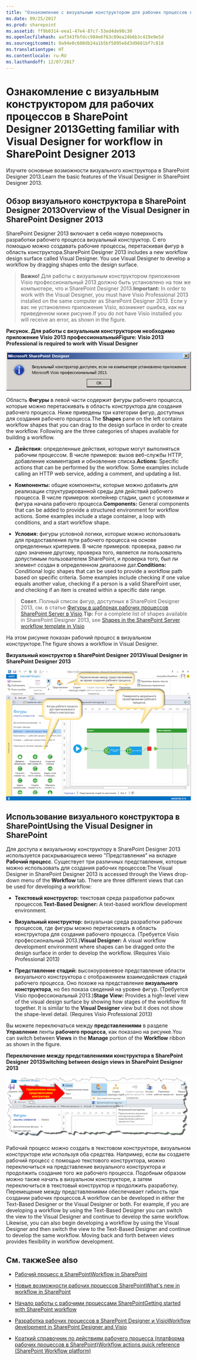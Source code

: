 ```yaml
---
title: "Ознакомление с визуальным конструктором для рабочих процессов в SharePoint Designer 2013"
ms.date: 09/25/2017
ms.prod: sharepoint
ms.assetid: ff9b0314-eea1-47e4-87c7-53ed4de98c30
ms.openlocfilehash: aaf343fbfdcc984e6f63c09ea24b6b3c419e9e5d
ms.sourcegitcommit: 0a94e0c600db24a1b5bf5895e6d3d9681bf7c810
ms.translationtype: HT
ms.contentlocale: ru-RU
ms.lasthandoff: 12/07/2017
---
```

# <a name="getting-familiar-with-visual-designer-for-workflow-in-sharepoint-designer-2013"></a><span data-ttu-id="3a0d6-102">Ознакомление с визуальным конструктором для рабочих процессов в SharePoint Designer 2013</span><span class="sxs-lookup"><span data-stu-id="3a0d6-102">Getting familiar with Visual Designer for workflow in SharePoint Designer 2013</span></span>
<span data-ttu-id="3a0d6-103">Изучите основные возможности визуального конструктора в SharePoint Designer 2013.</span><span class="sxs-lookup"><span data-stu-id="3a0d6-103">Learn the basic features of the Visual Designer in SharePoint Designer 2013.</span></span>
## <a name="overview-of-the-visual-designer-in-sharepoint-designer-2013"></a><span data-ttu-id="3a0d6-104">Обзор визуального конструктора в SharePoint Designer 2013</span><span class="sxs-lookup"><span data-stu-id="3a0d6-104">Overview of the Visual Designer in SharePoint Designer 2013</span></span>
<span data-ttu-id="3a0d6-105"><a name="section1"> </a></span><span class="sxs-lookup"><span data-stu-id="3a0d6-105"><a name="section1"> </a></span></span>

<span data-ttu-id="3a0d6-p101">SharePoint Designer 2013 включает в себя новую поверхность разработки рабочего процесса  визуальный конструктор. С его помощью можно создавать рабочие процессы, перетаскивая фигур в область конструктора.</span><span class="sxs-lookup"><span data-stu-id="3a0d6-p101">SharePoint Designer 2013 includes a new workflow design surface called Visual Designer. You use Visual Designer to develop a workflow by dragging shapes onto the design surface.</span></span>
  
    
    

> <span data-ttu-id="3a0d6-108">**Важно!** Для работы с визуальным конструктором приложение Visio профессиональный 2013 должно быть установлено на том же компьютере, что и SharePoint Designer 2013.</span><span class="sxs-lookup"><span data-stu-id="3a0d6-108">**Important:** In order to work with the Visual Designer, you must have Visio Professional 2013 installed on the same computer as SharePoint Designer 2013.</span></span> <span data-ttu-id="3a0d6-109">Если у вас не установлено приложение Visio, возникнет ошибка, как на приведенном ниже рисунке.</span><span class="sxs-lookup"><span data-stu-id="3a0d6-109">If you do not have Visio installed you will receive an error, as shown in the figure.</span></span> 
  
    
    


<span data-ttu-id="3a0d6-110">**Рисунок. Для работы с визуальным конструктором необходимо приложение Visio 2013 профессиональный**</span><span class="sxs-lookup"><span data-stu-id="3a0d6-110">**Figure: Visio 2013 Professional is required to work with Visual Designer**</span></span>

  
    
    

  
    
    
![Visual Designer недоступен без Visio](../images/SPD15-VisualDesigner1.png)
  
    
    
<span data-ttu-id="3a0d6-p103">Область **Фигуры** в левой части содержит фигуры рабочего процесса, которые можно перетаскивать в область конструктора для создания рабочего процесса. Ниже приведены три категории фигур, доступных для создания рабочего процесса.</span><span class="sxs-lookup"><span data-stu-id="3a0d6-p103">The **Shapes** pane on the left contains workflow shapes that you can drag to the design surface in order to create the workflow. Following are the three categories of shapes available for building a workflow.</span></span>
  
    
    

- <span data-ttu-id="3a0d6-p104">**Действия:** определенные действия, которые могут выполняться рабочим процессом. В числе примеров: вызов веб-службы HTTP, добавление комментария и обновление списка.</span><span class="sxs-lookup"><span data-stu-id="3a0d6-p104">**Actions:** Specific actions that can be performed by the workflow. Some examples include calling an HTTP web service, adding a comment, and updating a list.</span></span>
    
  
- <span data-ttu-id="3a0d6-p105">**Компоненты:** общие компоненты, которые можно добавить для реализации структурированной среды для действий рабочего процесса. В числе примеров: контейнер стадии, цикл с условиями и фигура начала рабочего процесса.</span><span class="sxs-lookup"><span data-stu-id="3a0d6-p105">**Components:** General components that can be added to provide a structured environment for workflow actions. Some examples include a stage container, a loop with conditions, and a start workflow shape.</span></span>
    
  
- <span data-ttu-id="3a0d6-p106">**Условия:** фигуры условной логики, которые можно использовать для предоставления пути рабочего процесса на основе определенных критериев. В числе примеров: проверка, равно ли одно значение другому, проверка того, является ли пользователь допустимым пользователем SharePoint, и проверка того, был ли элемент создан в определенном диапазоне дат.</span><span class="sxs-lookup"><span data-stu-id="3a0d6-p106">**Conditions:** Conditional logic shapes that can be used to provide a workflow path based on specific criteria. Some examples include checking if one value equals another value, checking if a person is a valid SharePoint user, and checking if an item is created within a specific date range.</span></span>
    
  

    
> <span data-ttu-id="3a0d6-120">**Совет.** Полный список фигур, доступных в SharePoint Designer 2013, см. в статье [Фигуры в шаблонах рабочих процессов SharePoint Server в Visio](shapes-in-the-sharepoint-server-workflow-template-in-visio.md).</span><span class="sxs-lookup"><span data-stu-id="3a0d6-120">**Tip:** For a complete list of shapes available in SharePoint Designer 2013, see  [Shapes in the SharePoint Server workflow template in Visio](shapes-in-the-sharepoint-server-workflow-template-in-visio.md)</span></span>
  
    
    

<span data-ttu-id="3a0d6-121">На этом рисунке показан рабочий процесс в визуальном конструкторе.</span><span class="sxs-lookup"><span data-stu-id="3a0d6-121">The figure shows a workflow in Visual Designer.</span></span>
  
    
    

<span data-ttu-id="3a0d6-122">**Визуальный конструктор в SharePoint Designer 2013**</span><span class="sxs-lookup"><span data-stu-id="3a0d6-122">**Visual Designer in SharePoint Designer 2013**</span></span>

  
    
    

  
    
    
![Visual Designer в SharePoint Designer 2013](../images/SPD15-VisualDesigner2.png)
  
    
    

  
    
    

  
    
    

## <a name="using-the-visual-designer-in-sharepoint"></a><span data-ttu-id="3a0d6-124">Использование визуального конструктора в SharePoint</span><span class="sxs-lookup"><span data-stu-id="3a0d6-124">Using the Visual Designer in SharePoint</span></span>
<span data-ttu-id="3a0d6-125"><a name="section2"> </a></span><span class="sxs-lookup"><span data-stu-id="3a0d6-125"><a name="section2"> </a></span></span>

<span data-ttu-id="3a0d6-126">Для доступа к визуальному конструктору в SharePoint Designer 2013 используется раскрывающееся меню "Представления" на вкладке **Рабочий процесс**. Существует три различных представления, которые можно использовать для создания рабочих процессов:</span><span class="sxs-lookup"><span data-stu-id="3a0d6-126">The Visual Designer in SharePoint Designer 2013 is accessed through the Views drop-down menu of the **Workflow** tab. There are three different views that can be used for developing a workflow:</span></span>
  
    
    

- <span data-ttu-id="3a0d6-127">**Текстовый конструктор:** текстовая среда разработки рабочих процессов.</span><span class="sxs-lookup"><span data-stu-id="3a0d6-127">**Text-Based Designer:** A text-based workflow development environment.</span></span>
    
  
- <span data-ttu-id="3a0d6-p107">**Визуальный конструктор:** визуальная среда разработки рабочих процессов, где фигуры можно перетаскивать в область конструктора для создания рабочего процесса. (Требуется Visio профессиональный 2013.)</span><span class="sxs-lookup"><span data-stu-id="3a0d6-p107">**Visual Designer:** A visual workflow development environment where shapes can be dragged onto the design surface in order to develop the workflow. (Requires Visio Professional 2013)</span></span>
    
  
- <span data-ttu-id="3a0d6-p108">**Представление стадий:** высокоуровневое представление области визуального конструктора с отображением взаимодействия стадий рабочего процесса. Оно похоже на представление **визуального конструктора**, но без показа сведений на уровне фигур. (Требуется Visio профессиональный 2013.)</span><span class="sxs-lookup"><span data-stu-id="3a0d6-p108">**Stage View:** Provides a high-level view of the visual design surface by showing how stages of the workflow fit together. It is similar to the **Visual Designer** view but it does not show the shape-level detail. (Requires Visio Professional 2013)</span></span>
    
  
<span data-ttu-id="3a0d6-133">Вы можете переключаться между **представлениями** в разделе **Управление** ленты **рабочего процесса**, как показано на рисунке.</span><span class="sxs-lookup"><span data-stu-id="3a0d6-133">You can switch between **Views** in the **Manage** portion of the **Workflow** ribbon as shown in the figure.</span></span>
  
    
    

<span data-ttu-id="3a0d6-134">**Переключение между представлениями конструктора в SharePoint Designer 2013**</span><span class="sxs-lookup"><span data-stu-id="3a0d6-134">**Switching between design views in SharePoint Designer 2013**</span></span>

  
    
    

  
    
    
![Переключение между конструкторами.](../images/SPD15-VisualDesigner3.png)
  
    
    
<span data-ttu-id="3a0d6-p109">Рабочий процесс можно создать в текстовом конструкторе, визуальном конструкторе или используя оба средства. Например, если вы создаете рабочий процесс с помощью текстового конструктора, можно переключиться на представление визуального конструктора и продолжить создание того же рабочего процесса. Подобным образом можно также начать в визуальном конструкторе, а затем переключиться в текстовый конструктор и продолжить разработку. Перемещение между представлениями обеспечивает гибкость при создании рабочих процессов.</span><span class="sxs-lookup"><span data-stu-id="3a0d6-p109">A workflow can be developed in either the Text-Based Designer or the Visual Designer or both. For example, if you are developing a workflow by using the Text-Based Designer you can switch the view to the Visual Designer and continue to develop the same workflow. Likewise, you can also begin developing a workflow by using the Visual Designer and then switch the view to the Text-Based Designer and continue to develop the same workflow. Moving back and forth between views provides flexibility in workflow development.</span></span>
  
    
    

## <a name="see-also"></a><span data-ttu-id="3a0d6-140">См. также</span><span class="sxs-lookup"><span data-stu-id="3a0d6-140">See also</span></span>
<span data-ttu-id="3a0d6-141"><a name="bk_addresources"> </a></span><span class="sxs-lookup"><span data-stu-id="3a0d6-141"><a name="bk_addresources"> </a></span></span>


-  [<span data-ttu-id="3a0d6-142">Рабочий процесс в SharePoint</span><span class="sxs-lookup"><span data-stu-id="3a0d6-142">Workflow in SharePoint </span></span>](http://technet.microsoft.com/ru-RU/sharepoint/jj556245.aspx)
    
  
-  [<span data-ttu-id="3a0d6-143">Новые возможности рабочих процессов SharePoint</span><span class="sxs-lookup"><span data-stu-id="3a0d6-143">What's new in workflow in SharePoint</span></span>](http://msdn.microsoft.com/library/6ab8a28b-fa2f-4530-8b55-a7f663bf15ea.aspx)
    
  
-  [<span data-ttu-id="3a0d6-144">Начало работы с рабочими процессами SharePoint</span><span class="sxs-lookup"><span data-stu-id="3a0d6-144">Getting started with SharePoint workflow</span></span>](http://msdn.microsoft.com/library/cc73be76-a329-449f-90ab-86822b1c2ee8.aspx)
    
  
-  [<span data-ttu-id="3a0d6-145">Разработка рабочих процессов в SharePoint Designer и Visio</span><span class="sxs-lookup"><span data-stu-id="3a0d6-145">Workflow development in SharePoint Designer and Visio</span></span>](workflow-development-in-sharepoint-designer-and-visio.md)
    
  
-  [<span data-ttu-id="3a0d6-146">Краткий справочник по действиям рабочего процесса (платформа рабочих процессов в SharePoint)</span><span class="sxs-lookup"><span data-stu-id="3a0d6-146">Workflow actions quick reference (SharePoint Workflow platform)</span></span>](workflow-actions-quick-reference-sharepoint-workflow-platform.md)
    
  

